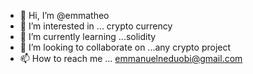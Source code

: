 - 👋 Hi, I’m @emmatheo
- 👀 I’m interested in ... crypto currency
- 🌱 I’m currently learning ...solidity
- 💞️ I’m looking to collaborate on ...any crypto project
- 📫 How to reach me ... emmanuelneduobi@gmail.com

<!---
emmatheo/emmatheo is a ✨ special ✨ repository because its `README.md` (this file) appears on your GitHub profile.
You can click the Preview link to take a look at your changes.
--->

